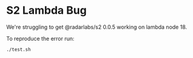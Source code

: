 # S2 Lambda Bug

We're struggling to get @radarlabs/s2 0.0.5 working on lambda node 18.

To reproduce the error run:

```
./test.sh
```
